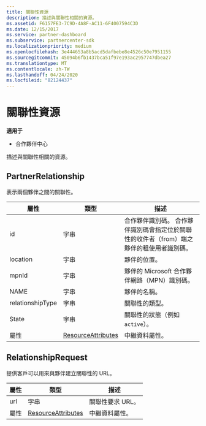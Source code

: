 ```yaml
---
title: 關聯性資源
description: 描述與關聯性相關的資源。
ms.assetid: F6157FE3-7C9D-4A8F-AC11-6F4007594C3D
ms.date: 12/15/2017
ms.service: partner-dashboard
ms.subservice: partnercenter-sdk
ms.localizationpriority: medium
ms.openlocfilehash: 3e444653a8b5acd5dafbebe8e4526c50e7951155
ms.sourcegitcommit: 45094b6fb1437bca51f97e193ac2957747dbea27
ms.translationtype: MT
ms.contentlocale: zh-TW
ms.lasthandoff: 04/24/2020
ms.locfileid: "82124437"
---
```

# <a name="relationships-resources"></a>關聯性資源

**適用于**

- 合作夥伴中心

描述與關聯性相關的資源。

## <a name="partnerrelationship"></a>PartnerRelationship

表示兩個夥伴之間的關聯性。

| 屬性         | 類型                                                           | 描述                                                                                                                                    |
|------------------|----------------------------------------------------------------|------------------------------------------------------------------------------------------------------------------------------------------------|
| id               | 字串                                                         | 合作夥伴識別碼。 合作夥伴識別碼會指定位於關聯性的收件者（from）端之夥伴的租使用者識別碼。 |
| location         | 字串                                                         | 夥伴的位置。                                                                                                                   |
| mpnId            | 字串                                                         | 夥伴的 Microsoft 合作夥伴網路（MPN）識別碼。                                                                                 |
| NAME             | 字串                                                         | 夥伴的名稱。                                                                                                                       |
| relationshipType | 字串                                                         | 關聯性的類型。                                                                                                                      |
| State            | 字串                                                         | 關聯性的狀態（例如`active`）。                                                                                                 |
| 屬性       | [ResourceAttributes](utility-resources.md#resourceattributes) | 中繼資料屬性。                                                                                                                       |

## <a name="relationshiprequest"></a>RelationshipRequest

提供客戶可以用來與夥伴建立關聯性的 URL。

| 屬性   | 類型                                                           | 描述                   |
|------------|----------------------------------------------------------------|-------------------------------|
| url        | 字串                                                         | 關聯性要求 URL。 |
| 屬性 | [ResourceAttributes](utility-resources.md#resourceattributes) | 中繼資料屬性。      |
